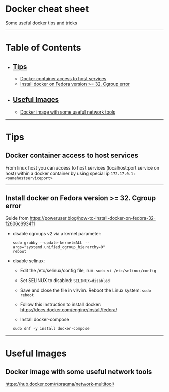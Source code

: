 # Docker cheat sheet
Some useful docker tips and tricks

___


# Table of Contents
- ## [Tips](#tips)
  - [Docker container access to host services](#tip-1)
  - [Install docker on Fedora version >= 32. Cgroup error](#tip-2)

- ## [Useful Images](#images)
  - [Docker image with some useful network tools](#image-1)



___




# Tips <a name="tips"></a>
## Docker container access to host services <a name="tip-1"></a>
From linux host you can access to host services (localhost:port service on host) within a docker container by using special ip `172.17.0.1:<samehostserviceport>`

  ___

## Install docker on Fedora version >= 32. Cgroup error <a name="tip-2"></a>
Guide from https://poweruser.blog/how-to-install-docker-on-fedora-32-f2606c6934f1
- disable cgroups v2 via a kernel parameter:
  ```
  sudo grubby --update-kernel=ALL --args="systemd.unified_cgroup_hierarchy=0"
  reboot
  ```
- disable selinux:
  - Edit the /etc/selinux/config file, run:
  `sudo vi /etc/selinux/config`

  - Set SELINUX to disabled:
  `SELINUX=disabled`

  - Save and close the file in vi/vim. Reboot the Linux system:
  `sudo reboot`
  
  - Follow this instruction to install docker:
  https://docs.docker.com/engine/install/fedora/
  
  - Install docker-compose
  ```
  sudo dnf -y install docker-compose
  ```
  
  
___



# Useful Images <a name="images"></a>
## Docker image with some useful network tools <a name="image-1"></a>
https://hub.docker.com/r/praqma/network-multitool/
